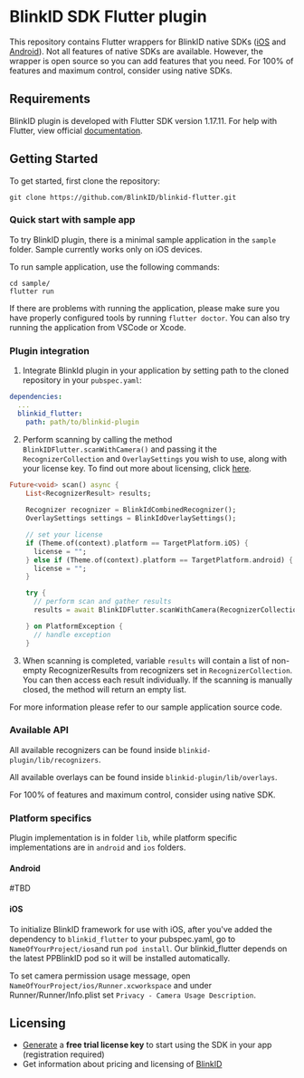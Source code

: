 # BlinkID SDK Flutter plugin

This repository contains Flutter wrappers for BlinkID native SDKs ([iOS](https://github.com/BlinkID/blinkid-ios)
and [Android](https://github.com/BlinkID/blinkid-android)). Not all features of native SDKs are available. However, the wrapper is open source so you can add features that you need. For 100% of features and maximum control, consider using native SDKs.

## Requirements
BlinkID plugin is developed with Flutter SDK version 1.17.11.
For help with Flutter, view official [documentation](https://flutter.dev/docs).

## Getting Started
To get started, first clone the repository:
```shell
git clone https://github.com/BlinkID/blinkid-flutter.git
```

### Quick start with sample app
To try BlinkID plugin, there is a minimal sample application in the `sample` folder.
Sample currently works only on iOS devices.

To run sample application, use the following commands:
```shell
cd sample/
flutter run
```
If there are problems with running the application, please make sure you have
properly configured tools by running `flutter doctor`. You can also try running
the application from VSCode or Xcode.

### Plugin integration
1. Integrate BlinkId plugin in your application by setting path to the cloned repository
in your `pubspec.yaml`:
```yaml
dependencies:
  ...
  blinkid_flutter:
    path: path/to/blinkid-plugin
```

2. Perform scanning by calling the method `BlinkIDFlutter.scanWithCamera()` and passing it the `RecognizerCollection` and `OverlaySettings` you wish to use, along with your license key. To find out more about licensing, click
 [here](#licensing).
```dart
Future<void> scan() async {
    List<RecognizerResult> results;
    
    Recognizer recognizer = BlinkIdCombinedRecognizer();
    OverlaySettings settings = BlinkIdOverlaySettings();

    // set your license
    if (Theme.of(context).platform == TargetPlatform.iOS) {
      license = "";
    } else if (Theme.of(context).platform == TargetPlatform.android) {
      license = "";
    }

    try {
      // perform scan and gather results
      results = await BlinkIDFlutter.scanWithCamera(RecognizerCollection([recognizer]), settings, license);

    } on PlatformException {
      // handle exception
    }
```

3. When scanning is completed, variable `results` will contain a list of non-empty RecognizerResults from recognizers set in `RecognizerCollection`. You can then access each result individually. If the scanning is manually closed, the method will return an empty list.

For more information please refer to our sample application source code.

### Available API
All available recognizers can be found inside `blinkid-plugin/lib/recognizers`.

All available overlays can be found inside `blinkid-plugin/lib/overlays`.

For 100% of features and maximum control, consider using native SDK.

### Platform specifics
Plugin implementation is in folder `lib`, while platform specific implementations are in `android` and `ios` folders.

#### Android
\#TBD

#### iOS
To initialize BlinkID framework for use with iOS, after you've added the dependency to `blinkid_flutter` to your pubspec.yaml, go to `NameOfYourProject/ios`and run `pod install`.
Our blinkid_flutter depends on the latest PPBlinkID pod so it will be installed automatically.

To set camera permission usage message, open `NameOfYourProject/ios/Runner.xcworkspace` and under Runner/Runner/Info.plist set 
`Privacy - Camera Usage Description`.

## Licensing
- [Generate](https://microblink.com/login?url=/customer/generatedemolicence) a **free trial license key** to start using the SDK in your app (registration required)
- Get information about pricing and licensing of [BlinkID](https://microblink.com/blinkid)
